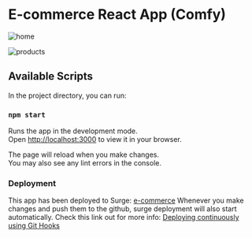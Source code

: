 # E-commerce React App (Comfy)

![home](https://user-images.githubusercontent.com/53021935/176076753-973ae02f-31bb-49ce-b63b-9e24bfc32b07.png)

![products](https://user-images.githubusercontent.com/53021935/176076776-31588d1a-8df5-44e8-9c21-0e43fa4c1662.png)

## Available Scripts

In the project directory, you can run:

### `npm start`

Runs the app in the development mode.\
Open [http://localhost:3000](http://localhost:3000) to view it in your browser.

The page will reload when you make changes.\
You may also see any lint errors in the console.

### Deployment

This app has been deployed to Surge: [e-commerce](https://impossible-grandfather.surge.sh/)
Whenever you make changes and push them to the github, surge deployment will also start automatically. Check this link out for more info: [Deploying continuously using Git Hooks](https://surge.sh/help/deploying-continuously-using-git-hooks)
